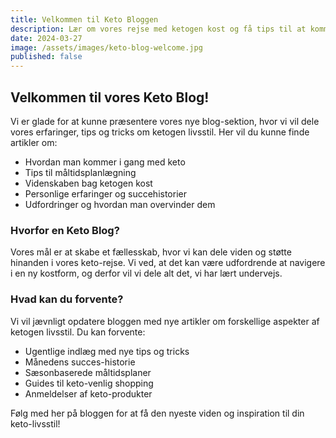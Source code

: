 ```yaml
---
title: Velkommen til Keto Bloggen
description: Lær om vores rejse med ketogen kost og få tips til at komme i gang med din egen keto-livsstil.
date: 2024-03-27
image: /assets/images/keto-blog-welcome.jpg
published: false
---
```


## Velkommen til vores Keto Blog!

Vi er glade for at kunne præsentere vores nye blog-sektion, hvor vi vil dele vores erfaringer, tips og tricks om ketogen livsstil. Her vil du kunne finde artikler om:

- Hvordan man kommer i gang med keto
- Tips til måltidsplanlægning
- Videnskaben bag ketogen kost
- Personlige erfaringer og succehistorier
- Udfordringer og hvordan man overvinder dem

### Hvorfor en Keto Blog?

Vores mål er at skabe et fællesskab, hvor vi kan dele viden og støtte hinanden i vores keto-rejse. Vi ved, at det kan være udfordrende at navigere i en ny kostform, og derfor vil vi dele alt det, vi har lært undervejs.

### Hvad kan du forvente?

Vi vil jævnligt opdatere bloggen med nye artikler om forskellige aspekter af ketogen livsstil. Du kan forvente:

- Ugentlige indlæg med nye tips og tricks
- Månedens succes-historie
- Sæsonbaserede måltidsplaner
- Guides til keto-venlig shopping
- Anmeldelser af keto-produkter

Følg med her på bloggen for at få den nyeste viden og inspiration til din keto-livsstil! 